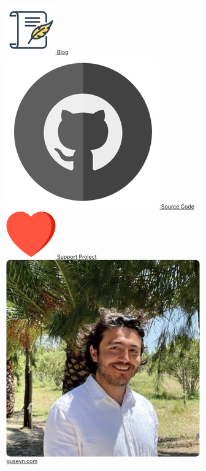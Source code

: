 <a class="floating-link-panel" href="/html/blog.html">
  <img src="/image/post-icon.svg" class="link-icon" style="border-radius: 10px;">
  Blog
</a><a class="floating-link-panel" href="https://github.com/guseyn/ehtml">
  <img src="/image/github.svg" class="link-icon" style="border-radius: 10px;">
  Source Code
</a><a class="floating-link-panel" href="/html/support.html">
  <img src="/image/heart.png" class="link-icon" style="border-radius: 10px;">
  Support Project
</a><a class="floating-link-panel" href="https://guseyn.com/html/about.html">
  <img src="/image/photo.jpg" class="link-icon" style="border-radius: 10px;">
  guseyn.com
</a>
